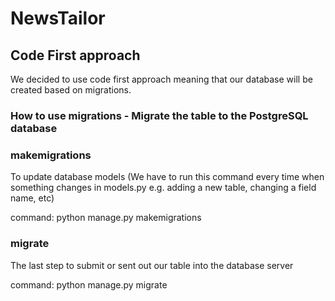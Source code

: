 # NewsTailor

## Code First approach

We decided to use code first approach meaning that our database will be created based on migrations.

### How to use migrations - Migrate the table to the PostgreSQL database

### makemigrations
To update database models (We have to run this command every time when something changes in models.py e.g. adding a new table, changing a field name, etc)

command: python manage.py makemigrations

### migrate
The last step to submit or sent out our table into the database server

command: python manage.py migrate



